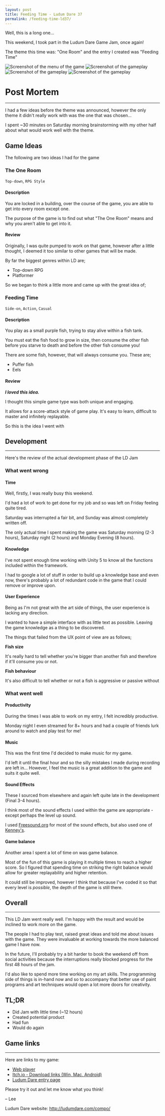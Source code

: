 ```yaml
---
layout: post
title: Feeding Time - Ludum Dare 37
permalink: /feeding-time-ld37/
---
```


Well, this is a long one...

This weekend, I took part in the Ludum Dare Game Jam, once again!

The theme this time was: "One Room" and the entry I created was "Feeding Time"

![Screenshot of the menu of the game](/images/feeding-time-ld37/screenShot_4.png)
![Screenshot of the gameplay](/images/feeding-time-ld37/screenShot_1.png)
![Screenshot of the gameplay](/images/feeding-time-ld37/screenShot_2.png)
![Screenshot of the gameplay](/images/feeding-time-ld37/screenShot_3.png)

# Post Mortem

---

I had a few ideas before the theme was announced, however the only theme it didn't really work with was the one that was chosen...

I spent ~30 minutes on Saturday morning brainstorming with my other half about what would work well with the theme.

## Game Ideas

The following are two ideas I had for the game

### The One Room
`Top-down`, `RPG Style`

#### Description

You are locked in a building, over the course of the game, you are able to get into every room except one.

The purpose of the game is to find out what "The One Room" means and why you aren't able to get into it.

#### Review

Originally, I was quite pumped to work on that game, however after a little thought, I deemed it too similar to other games that will be made.

By far the biggest genres within LD are;
- Top-down RPG
- Platformer

So we began to think a little more and came up with the great idea of;

### Feeding Time
`Side-on`, `Action`, `Casual`

#### Description

You play as a small purple fish, trying to stay alive within a fish tank.

You must eat the fish food to grow in size, then consume the other fish before you starve to death and before the other fish consume you!

There are some fish, however, that will always consume you. These are;
- Puffer fish
- Eels

#### Review

_**I loved this idea.**_

I thought this simple game type was both unique and engaging.

It allows for a score-attack style of game play. It's easy to learn, difficult to master and infinitely replayable.

So this is the idea I went with



## Development

---

Here's the review of the actual development phase of the LD Jam

### What went wrong

#### Time

Well, firstly, I was really busy this weekend.

I'd had a lot of work to get done for my job and so was left on Friday feeling quite tired.

Saturday was interrupted a fair bit, and Sunday was almost completely written off.

The only actual time I spent making the game was Saturday morning (2-3 hours), Saturday night (2 hours) and Monday Evening (8 hours).

#### Knowledge

I've not spent enough time working with Unity 5 to know all the functions included within the framework.

I had to google a lot of stuff in order to build up a knowledge base and even now, there's probably a lot of redundant code in the game that I could remove or improve upon.

#### User Experience

Being as I'm not great with the art side of things, the user experience is lacking any direction.

I wanted to have a simple interface with as little text as possible. Leaving the game knowledge as a thing to be discovered.

The things that failed from the UX point of view are as follows;

**Fish size**

It's really hard to tell whether you're bigger than another fish and therefore if it'll consume you or not.

**Fish behaviour**

It's also difficult to tell whether or not a fish is aggressive or passive without


### What went well

#### Productivity

During the times I was able to work on my entry, I felt incredibly productive.

Monday night I even streamed for 8+ hours and had a couple of friends lurk around to watch and play test for me!

#### Music

This was the first time I'd decided to make music for my game.

I'd left it until the final hour and so the silly mistakes I made during recording are left in... However, I feel the music is a great addition to the game and suits it quite well.

#### Sound Effects

These I sourced from elsewhere and again left quite late in the development (Final 3-4 hours).

I think most of the sound effects I used within the game are appropriate - except perhaps the level up sound.

I used [Freesound.org](http://www.freesound.org/) for most of the sound effects, but also used one of [Kenney's](http://kenney.nl).


#### Game balance

Another area I spent a lot of time on was game balance.

Most of the fun of this game is playing it multiple times to reach a higher score. So I figured that spending time on striking the right balance would allow for greater replayability and higher retention.

It could still be improved, however I think that because I've coded it so that every level is _possible_, the depth of the game is still there.



## Overall

---

This LD Jam went really well. I'm happy with the result and would be inclined to work more on the game.

The people I had to play test, raised great ideas and told me about issues with the game. They were invaluable at working towards the more balanced game I have now.

In the future, I'll probably try a bit harder to book the weekend off from social activities because the interruptions really blocked progress for the first 48 hours of the jam.

I'd also like to spend more time working on my art skills. The programming side of things is in-hand now and so to accompany that better use of paint programs and art techniques would open a lot more doors for creativity.

## TL;DR

- Did Jam with little time (~12 hours)
- Created potential product
- Had fun
- Would do again


## Game links

---

Here are links to my game:

- [Web player](http://www.lee-walker.co.uk/FeedingTime/)
- [Itch.io - Download links (Win, Mac, Android)](https://leewalkergm.itch.io/feeding-time)
- [Ludum Dare entry page](http://ludumdare.com/compo/ludum-dare-37/?action=preview&uid=9092)


Please try it out and let me know what you think!

– Lee

Ludum Dare website: http://ludumdare.com/compo/
